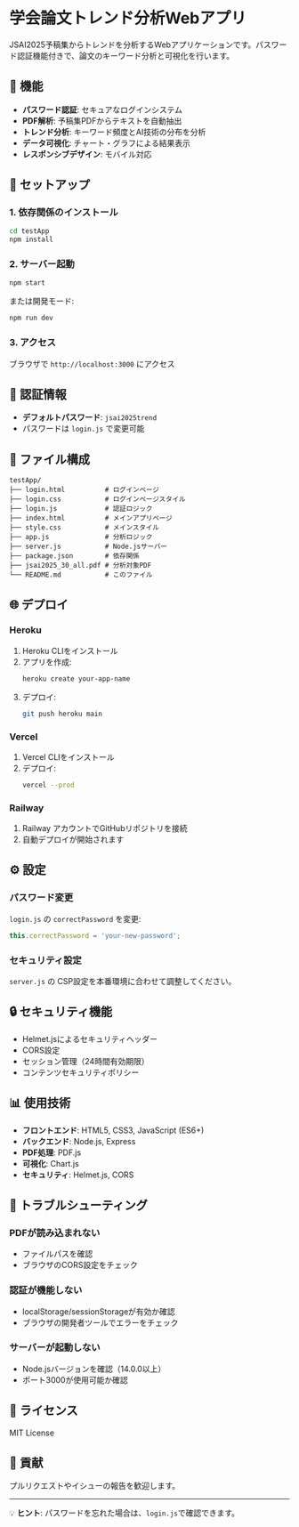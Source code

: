 # 学会論文トレンド分析Webアプリ

JSAI2025予稿集からトレンドを分析するWebアプリケーションです。パスワード認証機能付きで、論文のキーワード分析と可視化を行います。

## 🚀 機能

- **パスワード認証**: セキュアなログインシステム
- **PDF解析**: 予稿集PDFからテキストを自動抽出
- **トレンド分析**: キーワード頻度とAI技術の分布を分析
- **データ可視化**: チャート・グラフによる結果表示
- **レスポンシブデザイン**: モバイル対応

## 🔧 セットアップ

### 1. 依存関係のインストール

```bash
cd testApp
npm install
```

### 2. サーバー起動

```bash
npm start
```

または開発モード:

```bash
npm run dev
```

### 3. アクセス

ブラウザで `http://localhost:3000` にアクセス

## 🔐 認証情報

- **デフォルトパスワード**: `jsai2025trend`
- パスワードは `login.js` で変更可能

## 📁 ファイル構成

```
testApp/
├── login.html          # ログインページ
├── login.css           # ログインページスタイル
├── login.js            # 認証ロジック
├── index.html          # メインアプリページ
├── style.css           # メインスタイル
├── app.js              # 分析ロジック
├── server.js           # Node.jsサーバー
├── package.json        # 依存関係
├── jsai2025_30_all.pdf # 分析対象PDF
└── README.md           # このファイル
```

## 🌐 デプロイ

### Heroku

1. Heroku CLIをインストール
2. アプリを作成:
   ```bash
   heroku create your-app-name
   ```
3. デプロイ:
   ```bash
   git push heroku main
   ```

### Vercel

1. Vercel CLIをインストール
2. デプロイ:
   ```bash
   vercel --prod
   ```

### Railway

1. Railway アカウントでGitHubリポジトリを接続
2. 自動デプロイが開始されます

## ⚙️ 設定

### パスワード変更

`login.js` の `correctPassword` を変更:

```javascript
this.correctPassword = 'your-new-password';
```

### セキュリティ設定

`server.js` の CSP設定を本番環境に合わせて調整してください。

## 🔒 セキュリティ機能

- Helmet.jsによるセキュリティヘッダー
- CORS設定
- セッション管理（24時間有効期限）
- コンテンツセキュリティポリシー

## 📊 使用技術

- **フロントエンド**: HTML5, CSS3, JavaScript (ES6+)
- **バックエンド**: Node.js, Express
- **PDF処理**: PDF.js
- **可視化**: Chart.js
- **セキュリティ**: Helmet.js, CORS

## 🐛 トラブルシューティング

### PDFが読み込まれない
- ファイルパスを確認
- ブラウザのCORS設定をチェック

### 認証が機能しない
- localStorage/sessionStorageが有効か確認
- ブラウザの開発者ツールでエラーをチェック

### サーバーが起動しない
- Node.jsバージョンを確認（14.0.0以上）
- ポート3000が使用可能か確認

## 📝 ライセンス

MIT License

## 🤝 貢献

プルリクエストやイシューの報告を歓迎します。

---

💡 **ヒント**: パスワードを忘れた場合は、`login.js`で確認できます。